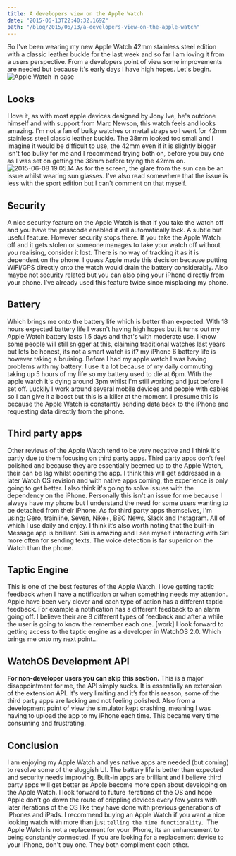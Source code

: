 ```yaml
---
title: A developers view on the Apple Watch
date: "2015-06-13T22:40:32.169Z"
path: "/blog/2015/06/13/a-developers-view-on-the-apple-watch"
---
```


So I've been wearing my new Apple Watch 42mm stainless steel edition with a classic leather buckle for the last week and so far I am loving it from a users perspective. From a developers point of view some improvements are needed but because it's early days I have high hopes. Let's begin. ![Apple Watch in case](/wp-content/uploads/2015/06/2015-06-08-18.54.24-768x1024.jpg)

## Looks

I love it, as with most apple devices designed by Jony Ive, he's outdone himself and with support from Marc Newson, this watch feels and looks amazing. I'm not a fan of bulky watches or metal straps so I went for 42mm stainless steel classic leather buckle. The 38mm looked too small and I imagine it would be difficult to use, the 42mm even if it is slightly bigger isn't too bulky for me and I recommend trying both on, before you buy one as I was set on getting the 38mm before trying the 42mm on. ![2015-06-08 19.05.14](/wp-content/uploads/2015/06/2015-06-08-19.05.14-225x300.jpg) As for the screen, the glare from the sun can be an issue whilst wearing sun glasses. I've also read somewhere that the issue is less with the sport edition but I can't comment on that myself.

## Security

A nice security feature on the Apple Watch is that if you take the watch off and you have the passcode enabled it will automatically lock. A subtle but useful feature. However security stops there. If you take the Apple Watch off and it gets stolen or someone manages to take your watch off without you realising, consider it lost. There is no way of tracking it as it is dependent on the phone. I guess Apple made this decision because putting WiFi/GPS directly onto the watch would drain the battery considerably. Also maybe not security related but you can also ping your iPhone directly from your phone. I’ve already used this feature twice since misplacing my phone.

## Battery

Which brings me onto the battery life which is better than expected. With 18 hours expected battery life I wasn't having high hopes but it turns out my Apple Watch battery lasts 1.5 days and that's with moderate use. I know some people will still snigger at this, claiming traditional watches last years but lets be honest, its not a smart watch is it? my iPhone 6 battery life is however taking a bruising. Before I had my apple watch I was having problems with my battery. I use it a lot because of my daily commuting taking up 5 hours of my life so my battery used to die at 6pm. With the apple watch it's dying around 3pm whilst I'm still working and just before I set off. Luckily I work around several mobile devices and people with cables so I can give it a boost but this is a killer at the moment. I presume this is because the Apple Watch is constantly sending data back to the iPhone and requesting data directly from the phone.

## Third party apps

Other reviews of the Apple Watch tend to be very negative and I think it's partly due to them focusing on third party apps. Third party apps don't feel polished and because they are essentially beemed up to the Apple Watch, their can be lag whilst opening the app. I think this will get addressed in a later Watch OS revision and with native apps coming, the experience is only going to get better. I also think it's going to solve issues with the dependency on the iPhone. Personally this isn't an issue for me because I always have my phone but I understand the need for some users wanting to be detached from their iPhone. As for third party apps themselves, I'm using; Gero, trainline, Seven, Nike+, BBC News, Slack and Instagram. All of which I use daily and enjoy. I think it’s also worth noting that the built-in Message app is brilliant. Siri is amazing and I see myself interacting with Siri more often for sending texts. The voice detection is far superior on the Watch than the phone.

## Taptic Engine

This is one of the best features of the Apple Watch. I love getting taptic feedback when I have a notification or when something needs my attention. Apple have been very clever and each type of action has a different taptic feedback. For example a notification has a different feedback to an alarm going off. I believe their are 8 different types of feedback and after a while the user is going to know the remember each one. [work] I look forward to getting access to the taptic engine as a developer in WatchOS 2.0. Which brings me onto my next point…

## WatchOS Development API

**For non-developer users you can skip this section.** This is a major disappointment for me, the API simply sucks. It is essentially an extension of the extension API. It's very limiting and it’s for this reason, some of the third party apps are lacking and not feeling polished. Also from a development point of view the simulator kept crashing, meaning I was having to upload the app to my iPhone each time. This became very time consuming and frustrating.

## Conclusion

I am enjoying my Apple Watch and yes native apps are needed (but coming) to resolve some of the sluggish UI. The battery life is better than expected and security needs improving. Built-in apps are brilliant and I believe third party apps will get better as Apple become more open about developing on the Apple Watch. I look forward to future iterations of the OS and hope Apple don't go down the route of crippling devices every few years with later iterations of the OS like they have done with previous generations of iPhones and iPads. I recommend buying an Apple Watch if you want a nice looking watch with more than just `telling the time functionality`.  The Apple Watch is not a replacement for your iPhone, its an enhancement to being constantly connected. If you are looking for a replacement device to your iPhone, don't buy one. They both compliment each other.
